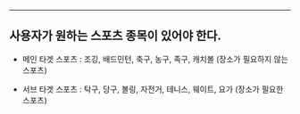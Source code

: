 ****

## 사용자가 원하는 스포츠 종목이 있어야 한다.

- 메인 타겟 스포츠 : 조깅, 배드민턴, 축구, 농구, 족구, 캐치볼 (장소가 필요하지 않는 스포츠)

- 서브 타겟 스포츠 : 탁구, 당구, 볼링, 자전거, 테니스, 웨이트, 요가 (장소가 필요한 스포츠)
